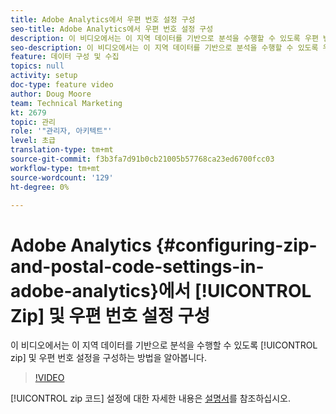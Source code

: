 ```yaml
---
title: Adobe Analytics에서 우편 번호 설정 구성
seo-title: Adobe Analytics에서 우편 번호 설정 구성
description: 이 비디오에서는 이 지역 데이터를 기반으로 분석을 수행할 수 있도록 우편 번호 설정을 구성하는 방법을 알아봅니다.
seo-description: 이 비디오에서는 이 지역 데이터를 기반으로 분석을 수행할 수 있도록 우편 번호 설정을 구성하는 방법을 알아봅니다.
feature: 데이터 구성 및 수집
topics: null
activity: setup
doc-type: feature video
author: Doug Moore
team: Technical Marketing
kt: 2679
topic: 관리
role: '"관리자, 아키텍트"'
level: 초급
translation-type: tm+mt
source-git-commit: f3b3fa7d91b0cb21005b57768ca23ed6700fcc03
workflow-type: tm+mt
source-wordcount: '129'
ht-degree: 0%

---
```



# Adobe Analytics {#configuring-zip-and-postal-code-settings-in-adobe-analytics}에서 [!UICONTROL Zip] 및 우편 번호 설정 구성

이 비디오에서는 이 지역 데이터를 기반으로 분석을 수행할 수 있도록 [!UICONTROL zip] 및 우편 번호 설정을 구성하는 방법을 알아봅니다.

>[!VIDEO](https://video.tv.adobe.com/v/27051/?quality=12)

[!UICONTROL zip 코드] 설정에 대한 자세한 내용은 [설명서](https://marketing.adobe.com/resources/help/en_US/reference/reports_zip.html)를 참조하십시오.
